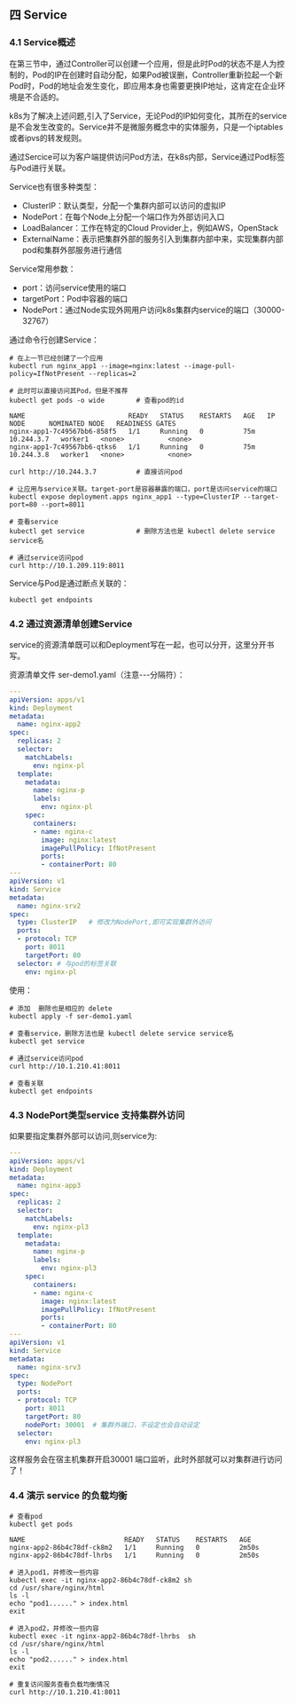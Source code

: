 ## 四 Service

### 4.1 Service概述

在第三节中，通过Controller可以创建一个应用，但是此时Pod的状态不是人为控制的，Pod的IP在创建时自动分配，如果Pod被误删，Controller重新拉起一个新Pod时，Pod的地址会发生变化，即应用本身也需要更换IP地址，这肯定在企业环境是不合适的。   

k8s为了解决上述问题,引入了Service，无论Pod的IP如何变化，其所在的service是不会发生改变的。Service并不是微服务概念中的实体服务，只是一个iptables或者ipvs的转发规则。  

通过Sercice可以为客户端提供访问Pod方法，在k8s内部，Service通过Pod标签与Pod进行关联。    

Service也有很多种类型：
- ClusterIP：默认类型，分配一个集群内部可以访问的虚拟IP
- NodePort：在每个Node上分配一个端口作为外部访问入口
- LoadBalancer：工作在特定的Cloud Provider上，例如AWS，OpenStack
- ExternalName：表示把集群外部的服务引入到集群内部中来，实现集群内部pod和集群外部服务进行通信

Service常用参数：
- port：访问service使用的端口
- targetPort：Pod中容器的端口
- NodePort：通过Node实现外网用户访问k8s集群内service的端口（30000-32767）

通过命令行创建Service：
```
# 在上一节已经创建了一个应用
kubectl run nginx_app1 --image=nginx:latest --image-pull-policy=IfNotPresent --replicas=2

# 此时可以直接访问其Pod，但是不推荐
kubectl get pods -o wide        # 查看pod的id

NAME                          READY   STATUS    RESTARTS   AGE   IP           NODE      NOMINATED NODE   READINESS GATES
nginx-app1-7c49567bb6-858f5   1/1     Running   0          75m   10.244.3.7   worker1   <none>           <none>
nginx-app1-7c49567bb6-qtks6   1/1     Running   0          75m   10.244.3.8   worker1   <none>           <none>

curl http://10.244.3.7          # 直接访问pod

# 让应用与service关联。target-port是容器暴露的端口，port是访问service的端口
kubectl expose deployment.apps nginx_app1 --type=ClusterIP --target-port=80 --port=8011

# 查看service
kubectl get service             # 删除方法也是 kubectl delete service service名

# 通过service访问pod
curl http://10.1.209.119:8011
```

Service与Pod是通过断点关联的：
```
kubectl get endpoints
```

### 4.2 通过资源清单创建Service

service的资源清单既可以和Deployment写在一起，也可以分开，这里分开书写。  

资源清单文件 ser-demo1.yaml（注意---分隔符）：
```yaml
---
apiVersion: apps/v1
kind: Deployment
metadata: 
  name: nginx-app2
spec:
  replicas: 2
  selector:             
    matchLabels:
      env: nginx-pl
  template:
    metadata:
      name: nginx-p
      labels:
        env: nginx-pl
    spec:
      containers:
      - name: nginx-c
        image: nginx:latest
        imagePullPolicy: IfNotPresent
        ports:
        - containerPort: 80
---
apiVersion: v1
kind: Service
metadata: 
  name: nginx-srv2
spec: 
  type: ClusterIP   # 修改为NodePort,即可实现集群外访问
  ports: 
  - protocol: TCP
    port: 8011
    targetPort: 80  
  selector: # 与pod的标签关联
    env: nginx-pl
```

使用：
```
# 添加  删除也是相应的 delete
kubectl apply -f ser-demo1.yaml

# 查看service，删除方法也是 kubectl delete service service名
kubectl get service              

# 通过service访问pod
curl http://10.1.210.41:8011

# 查看关联
kubectl get endpoints
```

### 4.3 NodePort类型service 支持集群外访问

如果要指定集群外部可以访问,则service为:
```yaml
---
apiVersion: apps/v1
kind: Deployment
metadata: 
  name: nginx-app3
spec:
  replicas: 2
  selector:             
    matchLabels:
      env: nginx-pl3
  template:
    metadata:
      name: nginx-p
      labels:
        env: nginx-pl3
    spec:
      containers:
      - name: nginx-c
        image: nginx:latest
        imagePullPolicy: IfNotPresent
        ports:
        - containerPort: 80
---
apiVersion: v1
kind: Service
metadata: 
  name: nginx-srv3
spec: 
  type: NodePort 
  ports: 
  - protocol: TCP
    port: 8011
    targetPort: 80
    nodePort: 30001  # 集群外端口，不设定也会自动设定
  selector: 
    env: nginx-pl3
```

这样服务会在宿主机集群开启30001 端口监听，此时外部就可以对集群进行访问了！

### 4.4 演示 service 的负载均衡

```
# 查看pod
kubectl get pods

NAME                         READY   STATUS    RESTARTS   AGE
nginx-app2-86b4c78df-ck8m2   1/1     Running   0          2m50s
nginx-app2-86b4c78df-lhrbs   1/1     Running   0          2m50s

# 进入pod1，并修改一些内容
kubectl exec -it nginx-app2-86b4c78df-ck8m2 sh
cd /usr/share/nginx/html
ls -l
echo "pod1......" > index.html
exit

# 进入pod2，并修改一些内容
kubectl exec -it nginx-app2-86b4c78df-lhrbs  sh
cd /usr/share/nginx/html
ls -l
echo "pod2......" > index.html
exit

# 重复访问服务查看负载均衡情况
curl http://10.1.210.41:8011
```